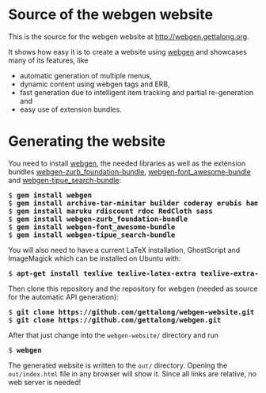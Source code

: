 # Source of the webgen website

This is the source for the webgen website at
<http://webgen.gettalong.org>.

It shows how easy it is to create a website using [webgen] and showcases
many of its features, like

* automatic generation of multiple menus,
* dynamic content using webgen tags and ERB,
* fast generation due to intelligent item tracking and partial
  re-generation and
* easy use of extension bundles.


# Generating the website

You need to install [webgen], the needed libraries as well as the
extension bundles [webgen-zurb_foundation-bundle][1],
[webgen-font_awesome-bundle][2] and [webgen-tipue_search-bundle][3]:

<pre>
$ <b>gem install webgen</b>
$ <b>gem install archive-tar-minitar builder coderay erubis haml</b>
$ <b>gem install maruku rdiscount rdoc RedCloth sass</b>
$ <b>gem install webgen-zurb_foundation-bundle</b>
$ <b>gem install webgen-font_awesome-bundle</b>
$ <b>gem install webgen-tipue_search-bundle</b>
</pre>

You will also need to have a current LaTeX installation, GhostScript and
ImageMagick which can be installed on Ubuntu with:

<pre>
$ <b>apt-get install texlive texlive-latex-extra texlive-extra-utils imagemagick</b>
</pre>

Then clone this repository and the repository for webgen (needed as
source for the automatic API generation):

<pre>
$ <b>git clone https://github.com/gettalong/webgen-website.git</b>
$ <b>git clone https://github.com/gettalong/webgen.git</b>
</pre>

After that just change into the `webgen-website/` directory and run

<pre>
$ <b>webgen</b>
</pre>

The generated website is written to the `out/` directory. Opening the
`out/index.html` file in any browser will show it. Since all links are
relative, no web server is needed!

[webgen]: http://webgen.gettalong.org
[1]: https://github.com/gettalong/webgen-zurb_foundation-bundle
[2]: https://github.com/gettalong/webgen-font_awesome-bundle
[3]: https://github.com/gettalong/webgen-tipue_search-bundle
